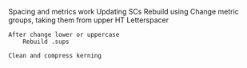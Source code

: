 Spacing and metrics work
    Updating SCs
        Rebuild using
        Change metric groups, taking them from upper
        HT Letterspacer

    After change lower or uppercase
        Rebuild .sups

    Clean and compress kerning